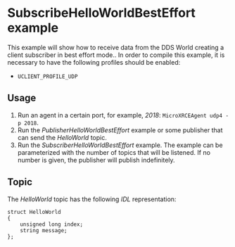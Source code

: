 # SubscribeHelloWorldBestEffort example

This example will show how to receive data from the DDS World creating a client subscriber in best effort mode..
In order to compile this example, it is necessary to have the following profiles should be enabled:

- `UCLIENT_PROFILE_UDP`

## Usage
1. Run an agent in a certain port, for example, *2018*: `MicroXRCEAgent udp4 -p 2018`.
2. Run the *PublisherHelloWorldBestEffort* example or some publisher that can send the *HelloWorld* topic.
3. Run the *SubscriberHelloWorldBestEffort* example.
   The example can be parameterized with the number of topics that will be listened.
   If no number is given, the publisher will publish indefinitely.

## Topic

The *HelloWorld* topic has the following *IDL* representation:

```
struct HelloWorld
{
	unsigned long index;
	string message;
};
```
